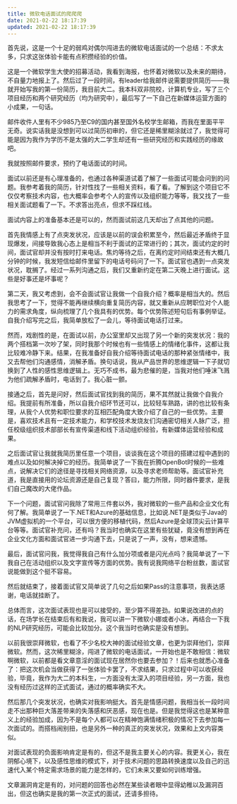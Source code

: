 ```yaml
---
title: 微软电话面试的爬爬爬
date: 2021-02-22 18:17:39
updated: 2021-02-22 18:17:39
---
```


首先说，这是一个十足的弱鸡对偶尔闯进去的微软电话面试的一个总结：不求太多，只求这张体验卡能有点积攒经验的价值。

这是一个微软学生大使的招募活动，我看到海报，也怀着对微软以及未来的期待，不自量力地报上了。然后过了一段时间，有leader给我邮件说需要提供简历——我就开始写我的第一份简历，我目前大二。我本科双非院校，计算机专业，写了三个项目经历和两个研究经历（均为研究中），最后写了一下自己在新媒体运营方面的小成果，一句话。

邮件收件人里有不少985乃至C9的国内甚至国外名校学生邮箱，而我在里面平平无奇。说实话我是没想到可以过简历初审的，但它还是稀里糊涂就过了，我觉得可能是因为我作为学历不是太强的大二学生却还有一些研究经历和实践经历的缘故吧。

我就按照邮件要求，预约了电话面试的时间。

面试以前还是有心理准备的，也通过各种渠道试着了解了一些面试可能会问到的问题。我参考着我的简历，针对性找了一些相关资料，看了看。了解到这个项目它不仅仅考察技术内容，也大概率会参考个人的宣传以及组织能力等等，我又找了一些相关面试题看了一下。不求答出亮点，但求不踩红线。

面试内容上的准备基本还是可以的，然而面试前这几天却出了点其他的问题。

首先我情感上有了点突发状况，应该是以前的误会积累至今，然后最近矛盾终于显现爆发，间接导致我心态上是相当不利于面试的正常进行的；其次，面试约定的时间，面试官却并没有按时打来电话。焦灼等待之后，在离约定时间结束还有大概几分钟的时候，我发短信给邮件里留下的电话号码问了一下。面试官也遇到一点突发状况，耽搁了。经过一系列沟通之后，我们又重新约定在第二天晚上进行面试。这些是好事还是坏事呢？

第二天，我又考虑到，会不会面试官让我做一个自我介绍？概率是相当大的。然后我思考了一下，觉得不能再继续横向重复简历内容，就又重新从应聘职位对个人能力的需求角度，纵向梳理了几个我具有的优势。每个优势陈述短句后有事例举证。自我介绍写完之后，我简单放松了一会儿，等待面试电话打过来。

然而，戏剧性的是，在面试以前，办公室里却又出现了另一个新的突发状况：我的两个搭档第一次吵了架，同时我那个时候也有一些情感上的情绪化事件，这都让我比较难冷静下来。结果，在我准备好自我介绍等待面试电话的那种紧张情绪中，我又去帮他们沟通感情，消解矛盾。换句话说，我从产品世界的思维逻辑一下子就切换到了人性的感性思维逻辑上。无巧不成书，最为悲催的是，当我对他们唾沫飞溅为他们疏解矛盾时，电话到了。我心脏一颤。

接通之后，首先是问好，然后面试官找到我的简历，果不其然就让我做个自我介绍。我提前有所准备，所以自我介绍环节还可以，比较轻车熟路，讲的也比较有条理，从我个人优势和职位要求的互相匹配角度大致介绍了自己的一些优势。主要是，喜欢技术且有一定技术能力，和学校技术发烧友们沟通密切相关人脉广泛，担任校级组织技术部部长有宣传渠道和线下活动组织经验，有新媒体运营经验和成果。

之后面试官让我就我简历里任意一个项目，谈谈我在这个项目的搭建过程中遇到的难点以及如何解决掉它的经历。我简单说了一下我在折腾OpenBot时候的一些难点，说解决它们的途径是寻找相关网络资源，以及寻求老师帮助等。面试官补充道，我是直接用的论坛资源还是自己复现？答曰，能力所限，同时器件要求，是我们自己魔改的大佬作品。

下一个问题，面试官问我除了常用三件套以外，我对微软的一些产品和企业文化有何了解。我简单说了一下.NET和Azure的基础信息，比如说.NET是类似于Java的JVM虚拟机的一个平台，可以很方便的移植代码，然后Azure是全球顶尖云计算平台等等。面试官补充问，还有吗？我当时也确实在这里有些犹疑，竟没有想到再在企业文化方面和面试官进一步沟通下去，只是说了一声，没有，想来遗憾。

最后，面试官问我，我觉得我自己有什么加分项或者是闪光点吗？我简单说了一下我自己在活动组织以及文字宣传等方面的优势。我有说我网络平台粉丝数，面试官说能做到这个挺不容易。

然后就结束了，接着面试官又简单说了几句之后如果Pass的注意事项，我表达感谢，电话就挂断了。

总体而言，这次面试表现也是可以接受的，至少算不得差劲。如果说改进的点的话，在场学长在结束后有和我说，我可以讲一下微软小娜或者小冰，再结合一下我的NLP研究经历，可能会比较加分。这个我当时也确实是没有想到。

以前我很崇拜微软，也看了不少名校大神的面试经验文章，也更为崇拜他们，崇拜微软。然而，这次稀里糊涂，闯进了微软的电话面试，一开始也是不敢相信：微软啊微软，以前都是看文章意淫的面试现在居然你也要去参加？！后来也就悉心准备了：把这次机会当做获得了一张体验卡罢了，不求结果，只求过程中可以收获经验，毕竟，我作为大二的本科生，一方面没有太深入的项目经验，另一方面，我也没有经历过这样的正式面试，通过的概率确实不大。

然后那几个突发状况，也确实对我影响挺大。首先是情感问题，我相当长一段时间走不出那种巨大落差带来的失落感和厌恶感，现在也是。但是我觉得这也是某种意义上的经验加成，因为不是每个人都可以在精神饱满情绪积极的情况下去参加每一次面试的。而搭档闹别扭，也是另外一种的真正的突发状况，效果和上文内容类似。

对面试表现的负面影响肯定是有的，但这不是我主要关心的内容。我更关心，我在阴郁心境下，以及感性思维的模式下，对于技术问题的思路转换速度以及自己的迅速代入某个特定需求场景的能力是怎样的，它们未来又要如何训练增强。

文章漏洞肯定是有的，对问题的回答也必然在某些读者眼中显得幼稚以及漏洞百出，但这也确实是我的第一次正式的面试，还请多担待。